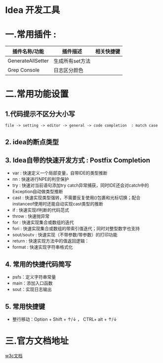# Idea 开发工具

# 一.常用插件 : 

| 插件名称/功能     | 插件描述        | 相关快捷键 |
| ----------------- | --------------- | ---------- |
| GenerateAllSetter | 生成所有set方法 |            |
| Grep Console      | 日志区分颜色    |            |



# 二.常用功能设置

## 1.代码提示不区分大小写

```
file -> setting -> editor -> general -> code completion  : match case
```

## 2. idea的断点类型


## 3. Idea自带的快速开发方式 : Postfix Completion
- var : 快速定义一个局部变量，自带IDE的类型推断
- nn : 快速进行NPE的判空保护
- try : 快速对当前语句添加try catch异常捕获，同时IDE还会对catch中的Exception自动做类型推断
- cast : 快速实现类型强转，不需要反复使用()包裹和光标切换；配合instanceof使用时还能自动实现cast类型的推断
- if : 快速实现if判断的代码范式
- throw : 快速抛异常
- for : 快速实现集合或数组的迭代
- fori : 快速实现集合或数组的带索引值迭代；同时对整型数字也支持
- sout/soutv : 快速实现（不带参数/带参数）的打印功能
- return : 快速实现方法中的值返回逻辑：
- format : 快速实现字符串格式化

## 4. 常用的快捷代码简写
- psfs：定义字符串常量
- main：添加入口函数
- sout：实现日志输出

## 5. 常用快捷键
- 整行移动：Option + Shift + ↑/↓ ， CTRL+ alt + ↑/↓


# 三.官方文档地址
[w3c文档](https://www.w3cschool.cn/intellij_idea_doc/intellij_idea_doc-p5nq2dle.html)
